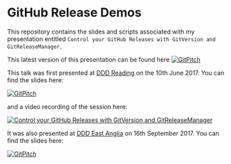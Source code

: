 # GitHub Release Demos

This repository contains the slides and scripts associated with my presentation entitled `Control your GitHub Releases with GitVersion and GitReleaseManager`.

This latest version of this presentation can be found here [![GitPitch](https://gitpitch.com/assets/badge.svg)](https://gitpitch.com/gep13-talks/GitHubReleaseDemos/master)

This talk was first presented at [DDD Reading](https://developerdeveloperdeveloper.com/) on the 10th June 2017.  You can find the slides here:

[![GitPitch](https://gitpitch.com/assets/badge.svg)](https://gitpitch.com/gep13-talks/GitHubReleaseDemos/ddd12)

and a video recording of the session here:

[![Control your GitHub Releases with GitVersion and GitReleaseManager](https://img.youtube.com/vi/SlM02V1tkSc/0.jpg)](https://www.youtube.com/watch?v=SlM02V1tkSc)

It was also presented at [DDD East Anglia](https://www.dddeastanglia.com/) on 16th September 2017.  You can find the slides here:

[![GitPitch](https://gitpitch.com/assets/badge.svg)](https://gitpitch.com/gep13-talks/GitHubReleaseDemos/dddeastanglia2017)
